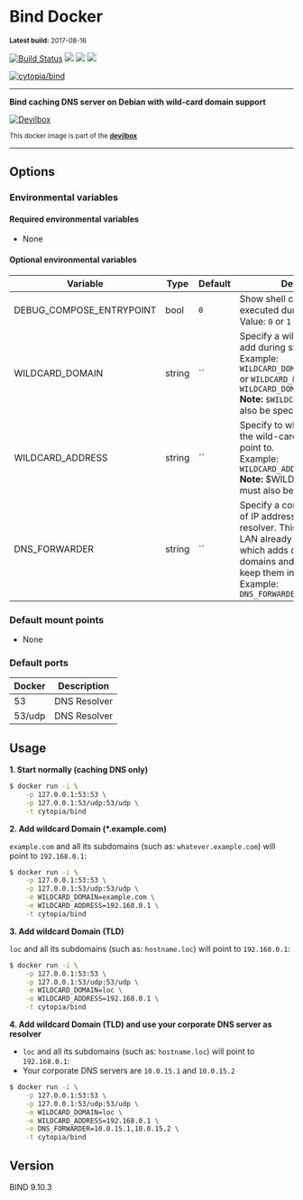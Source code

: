 # Bind Docker

<small>**Latest build:** 2017-08-16</small>

[![Build Status](https://travis-ci.org/cytopia/docker-bind.svg?branch=master)](https://travis-ci.org/cytopia/docker-bind) [![](https://images.microbadger.com/badges/version/cytopia/bind.svg)](https://microbadger.com/images/cytopia/bind "bind") [![](https://images.microbadger.com/badges/image/cytopia/bind.svg)](https://microbadger.com/images/cytopia/bind "bind") [![](https://images.microbadger.com/badges/license/cytopia/bind.svg)](https://microbadger.com/images/cytopia/bind "bind")

[![cytopia/bind](http://dockeri.co/image/cytopia/bind)](https://hub.docker.com/r/cytopia/bind/)


----

**Bind caching DNS server on Debian with wild-card domain support**

[![Devilbox](https://raw.githubusercontent.com/cytopia/devilbox/master/.devilbox/www/htdocs/assets/img/devilbox_80.png)](https://github.com/cytopia/devilbox)

<sub>This docker image is part of the **[devilbox](https://github.com/cytopia/devilbox)**</sub>

----

## Options

### Environmental variables

#### Required environmental variables

- None

#### Optional environmental variables

| Variable | Type | Default | Description |
|----------|------|---------|-------------|
| DEBUG_COMPOSE_ENTRYPOINT | bool | `0` | Show shell commands executed during start.<br/>Value: `0` or `1` |
| WILDCARD_DOMAIN | string | `` | Specify a wild-card domain to add during startup.<br/>Example: `WILDCARD_DOMAIN=example.com` or `WILDCARD_DOMAIN=local` or `WILDCARD_DOMAIN=loc`<br/>**Note:** `$WILDCARD_ADDRESS` must also be specified. |
| WILDCARD_ADDRESS | string | `` | Specify to which IP address the wild-card domain should point to.<br/>Example: `WILDCARD_ADDRESS=192.168.0.1`<br/>**Note:** $WILDCARD_DOMAIN` must also be specidied. |
| DNS_FORWARDER | string| `` | Specify a comma separated list of IP addresses as custom DNS resolver. This is useful if your LAN already has a DNS server which adds custom/internal domains and you still want to keep them in this DNS server<br/>Example: `DNS_FORWARDER=8.8.8.8,8.8.4.4` |

### Default mount points

- None


### Default ports

| Docker | Description  |
|--------|--------------|
| 53     | DNS Resolver |
| 53/udp | DNS Resolver |

## Usage

**1. Start normally (caching DNS only)**
```bash
$ docker run -i \
    -p 127.0.0.1:53:53 \
    -p 127.0.0.1:53/udp:53/udp \
    -t cytopia/bind
```

**2. Add wildcard Domain (*.example.com)**

`example.com` and all its subdomains (such as: `whatever.example.com`) will point to `192.168.0.1`:

```bash
$ docker run -i \
    -p 127.0.0.1:53:53 \
    -p 127.0.0.1:53/udp:53/udp \
    -e WILDCARD_DOMAIN=example.com \
    -e WILDCARD_ADDRESS=192.168.0.1 \
    -t cytopia/bind
```

**3. Add wildcard Domain (TLD)**

`loc` and all its subdomains (such as: `hostname.loc`) will point to `192.168.0.1`:

```bash
$ docker run -i \
    -p 127.0.0.1:53:53 \
    -p 127.0.0.1:53/udp:53/udp \
    -e WILDCARD_DOMAIN=loc \
    -e WILDCARD_ADDRESS=192.168.0.1 \
    -t cytopia/bind
```

**4. Add wildcard Domain (TLD) and use your corporate DNS server as resolver**

* `loc` and all its subdomains (such as: `hostname.loc`) will point to `192.168.0.1`:
* Your corporate DNS servers are `10.0.15.1` and `10.0.15.2`

```bash
$ docker run -i \
    -p 127.0.0.1:53:53 \
    -p 127.0.0.1:53/udp:53/udp \
    -e WILDCARD_DOMAIN=loc \
    -e WILDCARD_ADDRESS=192.168.0.1 \
	-e DNS_FORWARDER=10.0.15.1,10.0.15,2 \
    -t cytopia/bind
```

## Version

BIND 9.10.3
